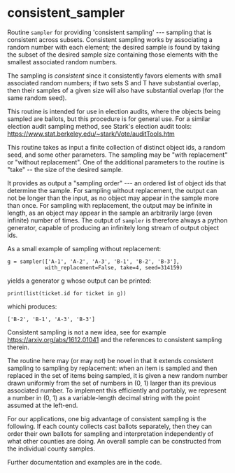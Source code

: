 # consistent_sampler
Routine ``sampler`` for providing 'consistent sampling' --- sampling that is
consistent across subsets.  Consistent sampling works by associating a random number with
each element; the desired sample is found by taking the subset of the desired sample size
containing those elements with the smallest associated random numbers.  

The sampling is *consistent* since it consistently favors elements with small associated
random numbers; if two sets S and T have substantial overlap, then their samples of a given 
size will also have substantial overlap (for the same random seed).

This routine is intended for use in election audits,
where the objects being sampled are ballots, but this procedure
is for general use.  For a similar election audit sampling method,
see Stark's election audit tools:
   https://www.stat.berkeley.edu/~stark/Vote/auditTools.htm

This routine takes as input a finite collection of distinct object ids, a random seed, and
some other parameters.  The sampling may be "with replacement" or "without replacement".
One of the additional parameters to the routine is "take" -- the size of the desired
sample.

It provides as output a "sampling order" --- an ordered list of object ids that determine
the sample.  For sampling without replacement, the output can not be longer than the input, as no
object may appear in the sample more than once.  For sampling with replacement, the output 
may be infinite in length, as an object may appear in the sample an arbitrarily large 
(even infinite) number of times.  The output of ``sampler`` is therefore always a python 
generator, capable of producing an infinitely long stream of output object ids.

As a small example of sampling without replacement:

    g = sampler(['A-1', 'A-2', 'A-3', 'B-1', 'B-2', 'B-3'], 
                with_replacement=False, take=4, seed=314159)
  
yields a generator g whose output can be printed:

    print(list(ticket.id for ticket in g))
   
whichi produces:

    ['B-2', 'B-1', 'A-3', 'B-3']
    
Consistent sampling is not a new idea, see for example
https://arxiv.org/abs/1612.01041
and the references to consistent sampling therein.

The routine here may (or may not) be novel in that it extends consistent
sampling to sampling by replacement: when an item is sampled and then replaced
in the set of items being sampled, it is given a new random number drawn uniformly
from the set of numbers in (0, 1) larger than its previous associated number.
To implement this efficiently and portably, we represent a number in (0, 1) as
a variable-length decimal string with the point assumed at the left-end. 

For our applications, one big advantage of consistent sampling is the following.
If each county collects cast ballots separately, then they can order their own ballots
for sampling and interpretation independently of what other counties are doing.  An overall
sample can be constructed from the individual county samples.

Further documentation and examples are in the code.
